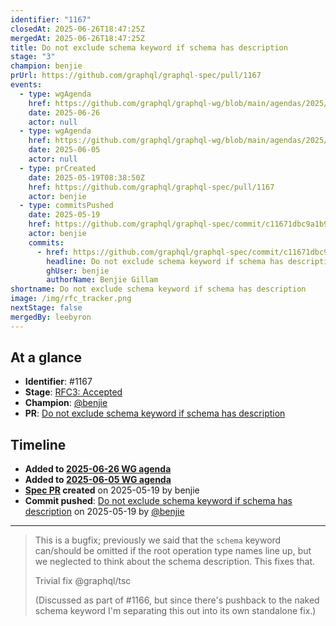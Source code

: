 ```yaml
---
identifier: "1167"
closedAt: 2025-06-26T18:47:25Z
mergedAt: 2025-06-26T18:47:25Z
title: Do not exclude schema keyword if schema has description
stage: "3"
champion: benjie
prUrl: https://github.com/graphql/graphql-spec/pull/1167
events:
  - type: wgAgenda
    href: https://github.com/graphql/graphql-wg/blob/main/agendas/2025/06-Jun/26-wg-secondary-eu.md
    date: 2025-06-26
    actor: null
  - type: wgAgenda
    href: https://github.com/graphql/graphql-wg/blob/main/agendas/2025/06-Jun/05-wg-primary.md
    date: 2025-06-05
    actor: null
  - type: prCreated
    date: 2025-05-19T08:38:50Z
    href: https://github.com/graphql/graphql-spec/pull/1167
    actor: benjie
  - type: commitsPushed
    date: 2025-05-19
    href: https://github.com/graphql/graphql-spec/commit/c11671dbc9a1b93a7e6ba4b95b5dc494ee57fa03
    actor: benjie
    commits:
      - href: https://github.com/graphql/graphql-spec/commit/c11671dbc9a1b93a7e6ba4b95b5dc494ee57fa03
        headline: Do not exclude schema keyword if schema has description
        ghUser: benjie
        authorName: Benjie Gillam
shortname: Do not exclude schema keyword if schema has description
image: /img/rfc_tracker.png
nextStage: false
mergedBy: leebyron
---
```


## At a glance

- **Identifier**: #1167
- **Stage**: [RFC3: Accepted](https://github.com/graphql/graphql-spec/blob/main/CONTRIBUTING.md#stage-3-accepted)
- **Champion**: [@benjie](https://github.com/benjie)
- **PR**: [Do not exclude schema keyword if schema has description](https://github.com/graphql/graphql-spec/pull/1167)

<!-- BEGIN_CUSTOM_TEXT -->



<!-- END_CUSTOM_TEXT -->

## Timeline

- **Added to [2025-06-26 WG agenda](https://github.com/graphql/graphql-wg/blob/main/agendas/2025/06-Jun/26-wg-secondary-eu.md)**
- **Added to [2025-06-05 WG agenda](https://github.com/graphql/graphql-wg/blob/main/agendas/2025/06-Jun/05-wg-primary.md)**
- **[Spec PR](https://github.com/graphql/graphql-spec/pull/1167) created** on 2025-05-19 by benjie
- **Commit pushed**: [Do not exclude schema keyword if schema has description](https://github.com/graphql/graphql-spec/commit/c11671dbc9a1b93a7e6ba4b95b5dc494ee57fa03) on 2025-05-19 by [@benjie](https://github.com/benjie)

<!-- VERBATIM -->

---

> This is a bugfix; previously we said that the `schema` keyword can/should be omitted if the root operation type names line up, but we neglected to think about the schema description. This fixes that.
> 
> Trivial fix @graphql/tsc
> 
> (Discussed as part of #1166, but since there's pushback to the naked schema keyword I'm separating this out into its own standalone fix.)
